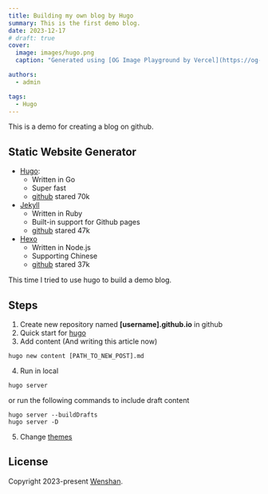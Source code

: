 ```yaml
---
title: Building my own blog by Hugo
summary: This is the first demo blog.
date: 2023-12-17
# draft: true
cover:
  image: images/hugo.png
  caption: "Generated using [OG Image Playground by Vercel](https://og-playground.vercel.app/)"

authors:
  - admin

tags:
  - Hugo
---
```



This is a demo for creating a blog on github. 

## Static Website Generator
 - [Hugo](https://gohugo.io/): 
    - Written in Go
    - Super fast
    - [github](https://github.com/gohugoio/hugo) stared 70k
 - [Jekyll](https://jekyllrb.com/)
    - Written in Ruby
    - Built-in support for Github pages
    - [github](https://github.com/jekyll/jekyll) stared 47k
 - [Hexo](https://hexo.io/)
    - Written in Node.js
    - Supporting Chinese
    - [github](https://github.com/hexojs/hexo) stared 37k

This time I tried to use hugo to build a demo blog.


## Steps
1. Create new repository named **[username].github.io** in github
2. Quick start for [hugo](https://gohugo.io/getting-started/quick-start/)
3. Add content (And writing this article now)
```
hugo new content [PATH_TO_NEW_POST].md
```
4. Run in local
```
hugo server
```
or run the following commands to include draft content 
```
hugo server --buildDrafts
hugo server -D
```
5. Change [themes](https://themes.gohugo.io/)

## License

Copyright 2023-present [Wenshan](https://zhangwenshan001.github.io/).